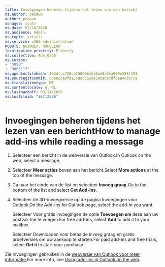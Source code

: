 ```yaml
---
title: Invoegingen beheren tijdens het lezen van een bericht
ms.author: pebaum
author: pebaum
manager: scotv
ms.date: 07/16/2020
ms.audience: Admin
ms.topic: article
ms.service: o365-administration
ROBOTS: NOINDEX, NOFOLLOW
localization_priority: Priority
ms.collection: Adm_O365
ms.custom:
- "5890"
- "9003117"
ms.openlocfilehash: 163dfcc720cb15800ec6a6ae8a0ea909e588f191
ms.sourcegitcommit: c6692ce0fa1358ec3529e59ca0ecdfdea4cdc759
ms.translationtype: MT
ms.contentlocale: nl-NL
ms.lasthandoff: 09/14/2020
ms.locfileid: "50713560"
---
```

# <a name="how-to-manage-add-ins-while-reading-a-message"></a><span data-ttu-id="fe7d4-102">Invoegingen beheren tijdens het lezen van een bericht</span><span class="sxs-lookup"><span data-stu-id="fe7d4-102">How to manage add-ins while reading a message</span></span>

1. <span data-ttu-id="fe7d4-103">Selecteer een bericht in de webversie van Outlook.</span><span class="sxs-lookup"><span data-stu-id="fe7d4-103">In Outlook on the web, select a message.</span></span>
    
2. <span data-ttu-id="fe7d4-104">Selecteer **Meer acties** boven aan het bericht.</span><span class="sxs-lookup"><span data-stu-id="fe7d4-104">Select **More actions** at the top of the message.</span></span>

3. <span data-ttu-id="fe7d4-105">Ga naar het einde van de lijst en selecteer **Invoeg graag.**</span><span class="sxs-lookup"><span data-stu-id="fe7d4-105">Go to the bottom of the list and select **Get Add-ins**.</span></span>
    
4. <span data-ttu-id="fe7d4-106">Selecteer de 3D-invoegversie op de pagina Invoegingen voor Outlook.</span><span class="sxs-lookup"><span data-stu-id="fe7d4-106">On the Add-ins for Outlook page, select the add-in you want.</span></span>
    
    <span data-ttu-id="fe7d4-107">Selecteer Voor gratis invoegingen de optie **Toevoegen om** deze aan uw postvak toe te voegen.</span><span class="sxs-lookup"><span data-stu-id="fe7d4-107">For free add-ins, select **Add** to add it to your mailbox.</span></span>
    
    <span data-ttu-id="fe7d4-108">Selecteer Downloaden voor betaalde invoeg  graag en gratis proefversies om uw aankoop te starten.</span><span class="sxs-lookup"><span data-stu-id="fe7d4-108">For paid add-ins and free trials, select **Get it** to start your purchase.</span></span>
    
<span data-ttu-id="fe7d4-109">Zie Invoegingen gebruiken in de [webversie van Outlook voor meer informatie.](https://support.microsoft.com/office/using-add-ins-in-outlook-on-the-web-8f2ce816-5df4-44a5-958c-f7f9d6dabdce)</span><span class="sxs-lookup"><span data-stu-id="fe7d4-109">For more info, see [Using add-ins in Outlook on the web](https://support.microsoft.com/office/using-add-ins-in-outlook-on-the-web-8f2ce816-5df4-44a5-958c-f7f9d6dabdce).</span></span>